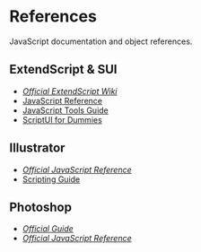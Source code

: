 References
==========

JavaScript documentation and object references.

ExtendScript & SUI
------------------

* [*Official ExtendScript Wiki*](https://github.com/ExtendScript/wiki/wiki)
* [JavaScript Reference](https://extendscript.docsforadobe.dev/user-interface-tools/scriptui-object-reference.html)
* [JavaScript Tools Guide](https://extendscript.docsforadobe.dev)
* [ScriptUI for Dummies](https://adobeindd.com/view/publications/a0207571-ff5b-4bbf-a540-07079bd21d75/92ra/publication-web-resources/pdf/scriptui-2-16-j.pdf)

Illustrator
-----------

* [*Official JavaScript Reference*](https://adobe.com/content/dam/acom/en/devnet/illustrator/pdf/Illustrator_Scriptin_Reference_JavaScript_cc.pdf)
* [Scripting Guide](https://ai-scripting.docsforadobe.dev)

Photoshop
---------

* [*Official Guide*](https://www.adobe.com/content/dam/acom/en/devnet/photoshop/scripting/photoshop-cc-scripting-guide.pdf)
* [*Official JavaScript Reference*](https://www.adobe.com/content/dam/acom/en/devnet/photoshop/pdfs/photoshop-javascript-ref-2020.pdf)
